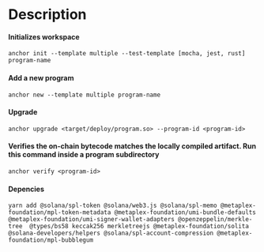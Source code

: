 # Description

#### Initializes workspace
```shell
anchor init --template multiple --test-template [mocha, jest, rust] program-name
```

#### Add a new program
```shell
anchor new --template multiple program-name
```

#### Upgrade
```shell
anchor upgrade <target/deploy/program.so> --program-id <program-id>
```

#### Verifies the on-chain bytecode matches the locally compiled artifact. Run this command inside a program subdirectory
```shell
anchor verify <program-id>
```

#### Depencies
```shell
yarn add @solana/spl-token @solana/web3.js @solana/spl-memo @metaplex-foundation/mpl-token-metadata @metaplex-foundation/umi-bundle-defaults @metaplex-foundation/umi-signer-wallet-adapters @openzeppelin/merkle-tree  @types/bs58 keccak256 merkletreejs @metaplex-foundation/solita @solana-developers/helpers @solana/spl-account-compression @metaplex-foundation/mpl-bubblegum
```
